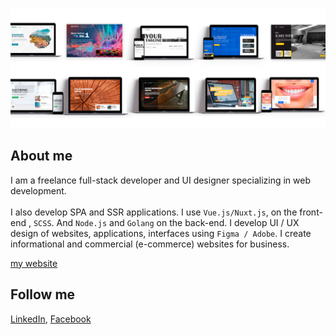 ![Alt-текст](https://github.com/alex-uiweb/alex-uiweb/blob/master/assets/bg.jpg "Орк") 

## About me
I am a freelance full-stack developer and UI designer specializing in web development.<br>
<br>
I also develop SPA and SSR applications. I use `Vue.js/Nuxt.js`, on the front-end , `SCSS`. And `Node.js` and `Golang` on the back-end. I develop UI / UX design of websites, applications, interfaces using `Figma / Adobe`. I create informational and commercial (e-commerce) websites for business.

[my website](http://alexsibrin.pro/)

## Follow me
[LinkedIn](https://www.linkedin.com/in/alex-uiweb/), [Facebook](https://www.facebook.com/alex.uiweb/)

<!--
**alex-uiweb/alex-uiweb** is a ✨ _special_ ✨ repository because its `README.md` (this file) appears on your GitHub profile.

Here are some ideas to get you started:

- 🔭 I’m currently working on ...
- 🌱 I’m currently learning ...
- 👯 I’m looking to collaborate on ...
- 🤔 I’m looking for help with ...
- 💬 Ask me about ...
- 📫 How to reach me: ...
- 😄 Pronouns: ...
- ⚡ Fun fact: ...
-->
